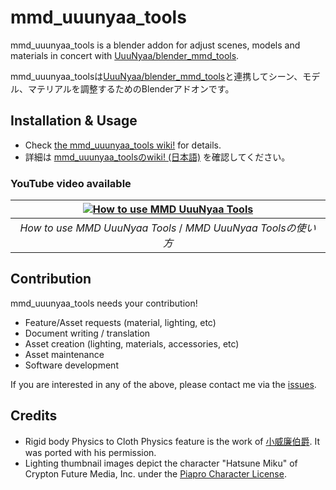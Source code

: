 # mmd_uuunyaa_tools
mmd_uuunyaa_tools is a blender addon for adjust scenes, models and materials in concert with [UuuNyaa/blender_mmd_tools](https://github.com/UuuNyaa/blender_mmd_tools).

mmd_uuunyaa_toolsは[UuuNyaa/blender_mmd_tools](https://github.com/UuuNyaa/blender_mmd_tools)と連携してシーン、モデル、マテリアルを調整するためのBlenderアドオンです。

## Installation & Usage
- Check [the mmd_uuunyaa_tools wiki!](https://github.com/UuuNyaa/blender_mmd_uuunyaa_tools/wiki/Home) for details.
- 詳細は [mmd_uuunyaa_toolsのwiki! (日本語)](https://github.com/UuuNyaa/blender_mmd_uuunyaa_tools/wiki/Home.ja) を確認してください。

### YouTube video available
| [![How to use MMD UuuNyaa Tools](https://img.youtube.com/vi/QJqfsohDzPs/0.jpg)](https://youtu.be/QJqfsohDzPs) |
|:--:|
| *How to use MMD UuuNyaa Tools* / *MMD UuuNyaa Toolsの使い方* |

## Contribution
mmd_uuunyaa_tools needs your contribution!

- Feature/Asset requests (material, lighting, etc)
- Document writing / translation
- Asset creation (lighting, materials, accessories, etc)
- Asset maintenance
- Software development

If you are interested in any of the above, please contact me via the [issues](../../issues).

## Credits
- Rigid body Physics to Cloth Physics feature is the work of [小威廉伯爵](https://github.com/958261649/Miku_Miku_Rig). It was ported with his permission.
- Lighting thumbnail images depict the character "Hatsune Miku" of Crypton Future Media, Inc. under the [Piapro Character License](http://piapro.jp/license/pcl/summary).

